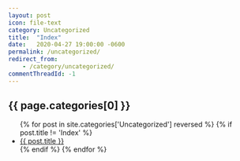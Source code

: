 ```yaml
---
layout: post
icon: file-text
category: Uncategorized
title:  "Index"
date:   2020-04-27 19:00:00 -0600
permalink: /uncategorized/
redirect_from:
    - /category/uncategorized/
commentThreadId: -1
---
```


## {{ page.categories[0] }}

<ul>
    {% for post in site.categories['Uncategorized'] reversed %}
        {% if post.title != 'Index' %}
        <li><a href='{{ post.url }}'>{{ post.title }}</a></li>
        {% endif %}
    {% endfor %}
</ul>
